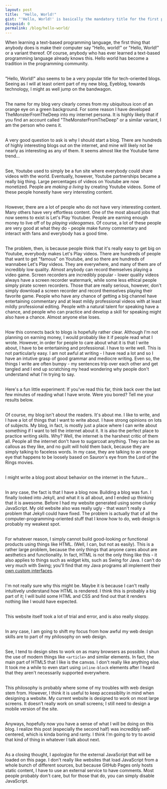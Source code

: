 ```yaml
---
layout: post
title:  "Hello, World!"
gist: "'Hello, World!' is basically the mandatory title for the first post of a tech-oriented blog. Some of my thoughts on blogging and web design."
disqusid: 0
permalink: /blog/hello-world/
---
```

When learning a text-based programming language, the first thing that anybody does is make their computer say "Hello, world!" or "Hello, World!" or a variant thereof. Of course, anybody who has ever learned a text-based programming language already knows this. Hello world has become a tradition in the programming community.<br /><br />

"Hello, World!" also seems to be a very popular title for tech-oriented blogs. Seeing as I will at least orient part of my new blog, Eyeblog, towards technology, I might as well jump on the bandwagon.<br /><br />

The name for my blog very clearly comes from my ubiquitous icon of an orange eye on a green background. For some reason I have developed TheMonsterFromTheDeep into my internet persona. It is highly likely that if you find an account called "TheMonsterFromTheDeep" or a similar variant, I am the person who owns it.<br /><br />

A very good question to ask is why I should start a blog. There are hundreds of highly interesting blogs out on the internet, and mine will likely not be nearly as interesting as any of them. It seems almost like the Youtube fame trend...<br /><br />

See, Youtube used to simply be a fun site where everybody could share videos with the world. Eventually, however, Youtube partnerships became a really big thing. Large percentages of videos on Youtube are now monetized. People are *making a living* by creating Youtube videos. Some of these people honestly have very interesting content.<br /><br />

However, there are a lot of people who do not have very interesting content. Many others have very effortless content. One of the most absurd jobs that now seems to exist is Let's Play Youtuber. People are earning enough money to live off of by *playing videogames*. Of course, a lot of these people are very good at what they do - people make funny commentary and interact with fans and everybody has a good time.<br /><br />

The problem, then, is because people think that it's really easy to get big on Youtube, everybody makes Let's Play videos. There are hundreds of people that want to get "famous" on Youtube, and so there are hundreds of wannabee Let's Play videos. They are everywhere, and many of them are of incredibly low quality. Almost anybody can record themselves playing a video game. Screen recorders are incredibly popular - lower quality videos always have a screen recorder watermark, while some less ethical people simply pirate screen recorders. Those that are really serious, however, don't simply download a screen recorder and record themselves playing their favorite game. People who have any chance of getting a big channel have entertaining commentary and at least mildy professional videos with at least mildly professional editing. People with a natural talent for speaking have a chance, and people who can practice and develop a skill for speaking might also have a chance. Almost anyone else loses.<br /><br />

How this connects back to blogs is hopefully rather clear. Although I'm not planning on earning money, I would probably like it if people read what I wrote. However, in order for people to care about what it is that I write about, I have to be entertaining and professional. I have to write well. This is not particularly easy. I am not awful at writing - I have read a lot and so I have an intutive grasp of good grammar and mediocre writing. Even so, the things I write are often bumpy - my sentences trip over each other and get tangled and I end up scratching my head wondering why people don't understand what I'm trying to say.<br /><br />

Here's a fun little experiment: If you've read this far, think back over the last few minutes of reading what I have wrote. Were you bored? Tell me your results below.<br /><br />

Of course, my blog isn't about the readers. It's about me. I like to write, and I have a lot of things that I want to write about. I have strong opinions on lots of subjects. My blog, in fact, is mostly just a place where I can write about something if I want to tell the internet about it. It is also the perfect place to practice writing skills. Why? Well, the internet is the harshest critic of them all. People all the internet don't have to sugarcoat anything. They can be as callous as they like, and no guilt will hold them back, because they are simply talking to faceless words. In my case, they are talking to an orange eye that happens to be loosely based on Sauron's eye from the Lord of the Rings movies.<br /><br />

I might write a blog post about behavior on the internet in the future...<br /><br />

In any case, the fact is that I have a blog now. Building a blog was fun. I finally looked into Jekyll, and what it is all about, and I ended up thinking that it is awesome. Before I had my website generated using some clunky JavaScript. My old website also was really ugly - that wasn't really a problem that Jekyll could have fixed. The problem is actually that of all the computer-programming-oriented stuff that I know how to do, web design is probably my weakest spot.<br /><br />

For whatever reason, I simply cannot build good-looking *or* functional products using things like HTML. (Well, I can, but not as easily). This is a rather large problem, because the only things that anyone cares about are aesthetics and functionality. In fact, HTML is not the only thing like this - it also applies to things such as widget kits, such as Swing for Java. I can't do very much with Swing; you'll find that my Java programs all implement their [own custom interfaces](https://github.com/TheMonsterFromTheDeep/vague).<br /><br />

I'm not really sure why this might be. Maybe it is because I can't really intuitively understand how HTML is rendered. I think this is probably a big part of it; I will build some HTML and CSS and find out that it renders nothing like I would have expected.<br /><br />

This website itself took a lot of trial and error, and is also really sloppy.<br /><br />

In any case, I am going to shift my focus from how awful my web design skills are to part of my philosophy on web design.<br /><br />

See, I tend to design sites to work on as many browsers as possible. I shun the use of modern things like `<article>` and similar elements. In fact, the main part of HTML5 that I like is the canvas. I don't really like anything else. It took me a while to even start using `inline-block` elements after I heard that they aren't necessarily supported everywhere.<br /><br />

This philosophy is probably where some of my troubles with web design stem from. However, I think it is useful to keep accessiblity in mind when designing a website. My current website is designed to work on most large screens. It doesn't really work on small screens; I still need to design a mobile version of the site.<br /><br />

Anyways, hopefully now you have a sense of what I will be doing on this blog. I realize this post (especially the second half) was incredibly self-centered, which is kinda boring and ranty. I think I'm going to try to avoid that kind of thing in whatever I talk about next.<br /><br />

As a closing thought, I apologize for the external JavaScript that will be loaded on this page. I don't really like websites that load JavaScript from a whole bunch of different sources, but because GitHub Pages only hosts static content, I have to use an external service to have comments. Most people probably don't care, but for those that do, you can simply disable JavaScript.
